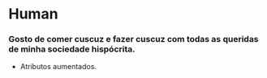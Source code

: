 # Human

### Gosto de comer cuscuz e fazer cuscuz com todas as queridas de minha sociedade hispócrita.

- Atributos aumentados.
